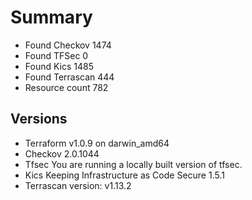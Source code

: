 # Summary

- Found Checkov 1474
- Found TFSec 0
- Found Kics 1485
- Found Terrascan 444
- Resource count 782

## Versions

- Terraform v1.0.9
on darwin_amd64
- Checkov 2.0.1044
- Tfsec You are running a locally built version of tfsec.
- Kics Keeping Infrastructure as Code Secure 1.5.1
- Terrascan version: v1.13.2
